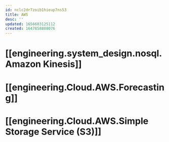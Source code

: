 ```yaml
---
id: nclc2dr7zoib1hieup7ns53
title: AWS
desc: ''
updated: 1656683125112
created: 1647858808076
---
```



# [[engineering.system_design.nosql.Amazon Kinesis]]

# [[engineering.Cloud.AWS.Forecasting]]


# [[engineering.Cloud.AWS.Simple Storage Service (S3)]]
